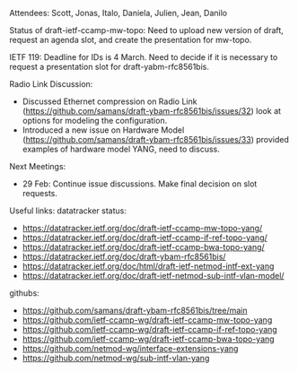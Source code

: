 Attendees: Scott, Jonas, Italo, Daniela, Julien, Jean, Danilo

Status of draft-ietf-ccamp-mw-topo:
Need to upload new version of draft, request an agenda slot, and create the presentation for mw-topo.

IETF 119:
Deadline for IDs is 4 March.
Need to decide if it is necessary to request a presentation slot for draft-yabm-rfc8561bis.

Radio Link Discussion:

- Discussed Ethernet compression on Radio Link (https://github.com/samans/draft-ybam-rfc8561bis/issues/32) look at options for modeling the configuration.
- Introduced a new issue on Hardware Model (https://github.com/samans/draft-ybam-rfc8561bis/issues/33) provided examples of hardware model YANG, need to discuss.

Next Meetings:
- 29 Feb: Continue issue discussions.  Make final decision on slot requests.

Useful links:
datatracker status:
- https://datatracker.ietf.org/doc/draft-ietf-ccamp-mw-topo-yang/
- https://datatracker.ietf.org/doc/draft-ietf-ccamp-if-ref-topo-yang/
- https://datatracker.ietf.org/doc/draft-ietf-ccamp-bwa-topo-yang/
- https://datatracker.ietf.org/doc/draft-ybam-rfc8561bis/
- https://datatracker.ietf.org/doc/html/draft-ietf-netmod-intf-ext-yang
- https://datatracker.ietf.org/doc/draft-ietf-netmod-sub-intf-vlan-model/

githubs:
- https://github.com/samans/draft-ybam-rfc8561bis/tree/main
- https://github.com/ietf-ccamp-wg/draft-ietf-ccamp-mw-topo-yang
- https://github.com/ietf-ccamp-wg/draft-ietf-ccamp-if-ref-topo-yang
- https://github.com/ietf-ccamp-wg/draft-ietf-ccamp-bwa-topo-yang
- https://github.com/netmod-wg/interface-extensions-yang
- https://github.com/netmod-wg/sub-intf-vlan-yang
